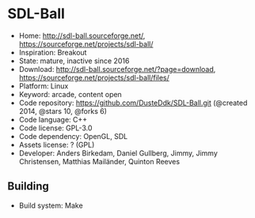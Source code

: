 # SDL-Ball

- Home: http://sdl-ball.sourceforge.net/, https://sourceforge.net/projects/sdl-ball/
- Inspiration: Breakout
- State: mature, inactive since 2016
- Download: http://sdl-ball.sourceforge.net/?page=download, https://sourceforge.net/projects/sdl-ball/files/
- Platform: Linux
- Keyword: arcade, content open
- Code repository: https://github.com/DusteDdk/SDL-Ball.git (@created 2014, @stars 10, @forks 6)
- Code language: C++
- Code license: GPL-3.0
- Code dependency: OpenGL, SDL
- Assets license: ? (GPL)
- Developer: Anders Birkedam, Daniel Gullberg, Jimmy, Jimmy Christensen, Matthias Mailänder, Quinton Reeves

## Building

- Build system: Make

